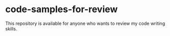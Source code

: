 # code-samples-for-review
This repository is available for anyone who wants to review my code writing skills.
